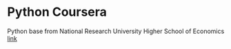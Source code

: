 # Python Coursera 
Python base from National Research University Higher School of Economics
[link](https://www.coursera.org/learn/python-osnovy-programmirovaniya/home/welcomehttps://www.coursera.org/learn/python-osnovy-programmirovaniya/home/welcome) 